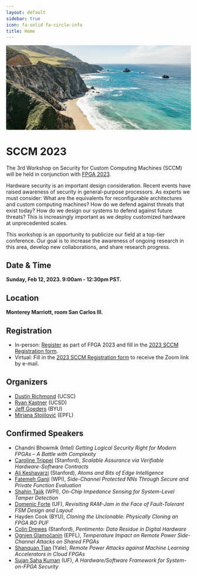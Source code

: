 ```yaml
---
layout: default
sidebar: true
icon: fa-solid fa-circle-info
title: Home
---
```


![](sccm-background.jpg)
# SCCM 2023

The 3rd Workshop on Security for Custom Computing Machines (SCCM) will be held in conjunction with [FPGA 2023](https://www.isfpga.org/). 

Hardware security is an important design consideration. Recent events have raised awareness of security in general-purpose processors. As experts we must consider: What are the equivalents for reconfigurable architectures and custom computing machines? How do we defend against threats that exist today? How do we design our systems to defend against future threats? This is increasingly important as we deploy customized hardware at unprecedented scales.

This workshop is an opportunity to publicize our field at a top-tier conference. Our goal is to increase the awareness of ongoing research in this area, develop new collaborations, and share research progress.

## Date & Time
**Sunday, Feb 12, 2023.  9:00am - 12:30pm PST.**  

## Location
**Monterey Marriott, room San Carlos III.**
<!-- [Workshop Schedule]({% link agenda.md %}). -->

## Registration
 * In-person: [Register](https://www.isfpga.org/registration/) as part of FPGA 2023 and fill in the [2023 SCCM Registration form](https://forms.gle/Lp47Go8TtE18KVTW7).
 * Virtual: Fill in the [2023 SCCM Registration form](https://forms.gle/Lp47Go8TtE18KVTW7) to receive the Zoom link by e-mail.

## Organizers
* [Dustin Richmond](https://www.dustinrichmond.com/) (UCSC)
* [Ryan Kastner](https://kastner.ucsd.edu/ryan/) (UCSD)
* [Jeff Goeders](https://ece.byu.edu/directory/jeff-goeders) (BYU)
* [Mirjana Stojilović](https://mirjanastojilovic.github.io/) (EPFL)


## Confirmed Speakers

* Chandni Bhowmik (Intel) _Getting Logical Security Right for Modern FPGAs – A Battle with Complexity_
* [Caroline Trippel](https://cs.stanford.edu/people/trippel/) (Stanford), _Scalable Assurance via Verifiable Hardware-Software Contracts_
* [Ali Keshavarzi](https://profiles.stanford.edu/ali-keshavarzi) (Stanford), _Atoms and Bits of Edge Intelligence_
* [Fatemeh Ganji](https://www.wpi.edu/people/faculty/fganji) (WPI), _Side-Channel Protected NNs Through Secure and Private Function Evaluation_
* [Shahin Tajik](https://www.wpi.edu/people/faculty/stajik) (WPI), _On-Chip Impedance Sensing for System-Level Tamper Detection_
* [Domenic Forte](https://www.ece.ufl.edu/people/faculty/domenic-forte/) (UF), _Revisiting RAM-Jam in the Face of Fault-Tolerant FSM Design and Layout_
* Hayden Cook (BYU), _Cloning the Unclonable: Physically Cloning an FPGA RO PUF_
* [Colin Drewes](https://colindrewes.com/) (Stanford), _Pentimento: Data Residue in Digital Hardware_
* [Ognjen Glamočanin](https://ogacns94.github.io/) (EPFL), _Temperature Impact on Remote Power Side-Channel Attacks on Shared FPGAs_
* [Shanquan Tian](https://caslab.csl.yale.edu/~shanquan/) (Yale), _Remote Power Attacks against Machine Learning Accelerators in Cloud FPGAs_
* [Sujan Saha Kuman](https://smartsystems.ece.ufl.edu/people/sujan-kumar-saha/) (UF), _A Hardware/Software Framework for System-on-FPGA Security_
